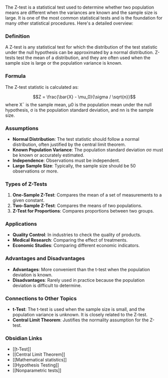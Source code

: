 The Z-test is a statistical test used to determine whether two population means are different when the variances are known and the sample size is large. It is one of the most common statistical tests and is the foundation for many other statistical procedures. Here's a detailed overview:

### Definition

A Z-test is any statistical test for which the distribution of the test statistic under the null hypothesis can be approximated by a normal distribution. Z-tests test the mean of a distribution, and they are often used when the sample size is large or the population variance is known.

### Formula

The Z-test statistic is calculated as: 

$$Z = \frac{\bar{X} - \mu_0}{\sigma / \sqrt{n}}$$
​where Xˉ is the sample mean, μ0 is the population mean under the null hypothesis, σ is the population standard deviation, and nn is the sample size.

### Assumptions

- **Normal Distribution**: The test statistic should follow a normal distribution, often justified by the central limit theorem.
- **Known Population Variance**: The population standard deviation σσ must be known or accurately estimated.
- **Independence**: Observations must be independent.
- **Large Sample Size**: Typically, the sample size should be 50 observations or more.

### Types of Z-Tests

1. **One-Sample Z-Test**: Compares the mean of a set of measurements to a given constant.
2. **Two-Sample Z-Test**: Compares the means of two populations.
3. **Z-Test for Proportions**: Compares proportions between two groups.

### Applications

- **Quality Control**: In industries to check the quality of products.
- **Medical Research**: Comparing the effect of treatments.
- **Economic Studies**: Comparing different economic indicators.

### Advantages and Disadvantages

- **Advantages**: More convenient than the t-test when the population deviation is known.
- **Disadvantages**: Rarely used in practice because the population deviation is difficult to determine.

### Connections to Other Topics

- **t-Test**: The t-test is used when the sample size is small, and the population variance is unknown. It is closely related to the Z-test.
- **Central Limit Theorem**: Justifies the normality assumption for the Z-test.

### Obsidian Links

- [[t-Test]]
- [[Central Limit Theorem]]
- [[Mathematical statistics]]
- [[Hypothesis Testing]]
- [[Nonparametric tests]]